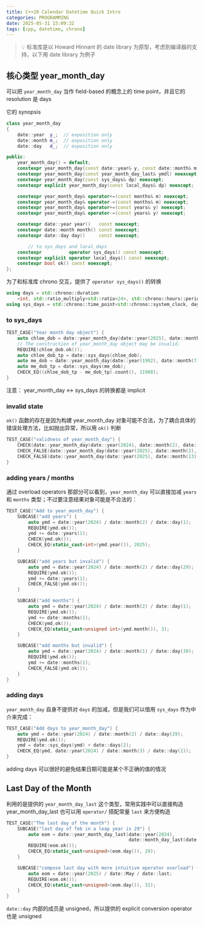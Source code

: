 ```yaml
---
title: C++20 Calendar Datetime Quick Intro
categories: PROGRAMMING
date: 2025-05-31 15:09:32
tags: [cpp, datetime, chrono]
---
```


> 💡 标准库是以 Howard Hinnant 的 date library 为原型，考虑到编译器的支持，以下用 date library 为例子

## 核心类型 year_month_day

可以把 `year_month_day` 当作 field-based 的概念上的 time point，并且它的 resolution 是 days

它的 synopsis

```cpp
class year_month_day
{
    date::year  y_;  // exposition only
    date::month m_;  // exposition only
    date::day   d_;  // exposition only

public:
    year_month_day() = default;
    constexpr year_month_day(const date::year& y, const date::month& m, const date::day& d) noexcept;
    constexpr year_month_day(const year_month_day_last& ymdl) noexcept;
    constexpr year_month_day(const sys_days& dp) noexcept;
    constexpr explicit year_month_day(const local_days& dp) noexcept;

    constexpr year_month_day& operator+=(const months& m) noexcept;
    constexpr year_month_day& operator-=(const months& m) noexcept;
    constexpr year_month_day& operator+=(const years& y) noexcept;
    constexpr year_month_day& operator-=(const years& y) noexcept;

    constexpr date::year year()   const noexcept;
    constexpr date::month month() const noexcept;
    constexpr date::day day()     const noexcept;

		// to sys_days and local_days
    constexpr          operator sys_days() const noexcept;
    constexpr explicit operator local_days() const noexcept;
    constexpr bool ok() const noexcept;
};
```

为了和标准库 chrono 交互，提供了 `operator sys_days()` 的转换

```cpp
using days = std::chrono::duration
    <int, std::ratio_multiply<std::ratio<24>, std::chrono::hours::period>>;
using sys_days = std::chrono::time_point<std::chrono::system_clock, days>;
```

### to sys_days

```cpp
TEST_CASE("Year month day object") {
    auto chloe_dob = date::year_month_day(date::year(2025), date::month(5), date::day(22));
    // The construction of year_month_day object may be invalid.
    REQUIRE(chloe_dob.ok());
    auto chloe_dob_tp = date::sys_days(chloe_dob);
    auto me_dob = date::year_month_day(date::year(1992), date::month(7), date::day(26));
    auto me_dob_tp = date::sys_days(me_dob);
    CHECK_EQ((chloe_dob_tp - me_dob_tp).count(), 11988);
}
```

注意： year_month_day ↔ sys_days 的转换都是 implicit

### invalid state

`ok()` 函数的存在是因为构建 year_month_day 对象可能不合法，为了耦合具体的错误处理方法，比如抛出异常，所以用 `ok()` 判断

```cpp
TEST_CASE("validness of year_month_day") {
    CHECK(date::year_month_day(date::year(2024), date::month(2), date::day(29)).ok());
    CHECK_FALSE(date::year_month_day(date::year(2025), date::month(2), date::day(30)).ok());
    CHECK_FALSE(date::year_month_day(date::year(2025), date::month(13), date::day(1)).ok());
}
```

### adding years / months

通过 overload operators 那部分可以看到，`year_month_day` 可以直接加减 `years` 和 `months` 类型；不过要注意结果对象可能是不合法的：

```cpp
TEST_CASE("Add to year_month_day") {
    SUBCASE("add years") {
        auto ymd = date::year(2024) / date::month(2) / date::day(1);
        REQUIRE(ymd.ok());
        ymd += date::years(1);
        CHECK(ymd.ok());
        CHECK_EQ(static_cast<int>(ymd.year()), 2025);
    }

    SUBCASE("add years but invalid") {
        auto ymd = date::year(2024) / date::month(2) / date::day(29);
        REQUIRE(ymd.ok());
        ymd += date::years(1);
        CHECK_FALSE(ymd.ok());
    }

    SUBCASE("add months") {
        auto ymd = date::year(2024) / date::month(2) / date::day(1);
        REQUIRE(ymd.ok());
        ymd += date::months(1);
        CHECK(ymd.ok());
        CHECK_EQ(static_cast<unsigned int>(ymd.month()), 3);
    }

    SUBCASE("add months but invalid") {
        auto ymd = date::year(2024) / date::month(1) / date::day(30);
        REQUIRE(ymd.ok());
        ymd += date::months(1);
        CHECK_FALSE(ymd.ok());
    }
}
```

### adding days

`year_month_day` 自身不提供对 `days` 的加减，但是我们可以借用 `sys_days` 作为中介来完成：

```cpp
TEST_CASE("Add days to year_month_day") {
    auto ymd = date::year(2024) / date::month(2) / date::day(29);
    REQUIRE(ymd.ok());
    ymd = date::sys_days(ymd) + date::days(2);
    CHECK_EQ(ymd, date::year(2024) / date::month(3) / date::day(2));
}
```

adding days 可以很好的避免结果日期可能是某个不正确的值的情况

## Last Day of the Month

利用的是提供的 `year_month_day_last` 这个类型，常用实践中可以直接构造 year_month_day_last 也可以用 `operator/` 搭配常量 `last` 来方便构造

```cpp
TEST_CASE("The last day of the month") {
    SUBCASE("last day of feb in a leap year is 29") {
        auto eom = date::year_month_day_last(date::year(2024),
                                             date::month_day_last(date::month(2)));
        REQUIRE(eom.ok());
        CHECK_EQ(static_cast<unsigned>(eom.day()), 29);
    }

    SUBCASE("compose last day with more intuitive operator overload") {
        auto eom = date::year(2025) / date::May / date::last;
        REQUIRE(eom.ok());
        CHECK_EQ(static_cast<unsigned>(eom.day()), 31);
    }
}
```

`date::day` 内部的成员是 unsigned，所以提供的 explicit conversion operator 也是 unsigned